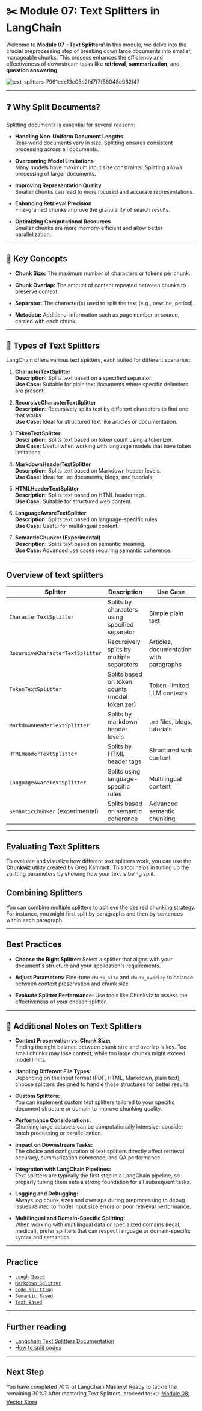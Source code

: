 # ✂️ **Module 07: Text Splitters in LangChain**

Welcome to **Module 07 – Text Splitters**! In this module, we delve into the crucial preprocessing step of breaking down large documents into smaller, manageable chunks. This process enhances the efficiency and effectiveness of downstream tasks like **retrieval**, **summarization**, and **question answering**.

![text_splitters-7961ccc13e05e2fd7f7f58048e082f47](https://github.com/user-attachments/assets/09917717-5610-4ba6-a66f-d33b6a19ea58)

---
## ❓ Why Split Documents?

Splitting documents is essential for several reasons:

- **Handling Non-Uniform Document Lengths**  
  Real-world documents vary in size. Splitting ensures consistent processing across all documents.

- **Overcoming Model Limitations**  
  Many models have maximum input size constraints. Splitting allows processing of larger documents.

- **Improving Representation Quality**  
  Smaller chunks can lead to more focused and accurate representations.

- **Enhancing Retrieval Precision**  
  Fine-grained chunks improve the granularity of search results.

- **Optimizing Computational Resources**  
  Smaller chunks are more memory-efficient and allow better parallelization.

---
## 🔧 Key Concepts

- **Chunk Size:** The maximum number of characters or tokens per chunk.

- **Chunk Overlap:** The amount of content repeated between chunks to preserve context.

- **Separator:** The character(s) used to split the text (e.g., newline, period).

- **Metadata:** Additional information such as page number or source, carried with each chunk.

---
## 🧩 Types of Text Splitters

LangChain offers various text splitters, each suited for different scenarios:

1. **CharacterTextSplitter**  
   **Description:** Splits text based on a specified separator.  
   **Use Case:** Suitable for plain text documents where specific delimiters are present.

2. **RecursiveCharacterTextSplitter**  
   **Description:** Recursively splits text by different characters to find one that works.  
   **Use Case:** Ideal for structured text like articles or documentation.

3. **TokenTextSplitter**  
   **Description:** Splits text based on token count using a tokenizer.  
   **Use Case:** Useful when working with language models that have token limitations.

4. **MarkdownHeaderTextSplitter**  
   **Description:** Splits text based on Markdown header levels.  
   **Use Case:** Ideal for `.md` documents, blogs, and tutorials.

5. **HTMLHeaderTextSplitter**  
   **Description:** Splits text based on HTML header tags.  
   **Use Case:** Suitable for structured web content.
6. **LanguageAwareTextSplitter**  
   **Description:** Splits text based on language-specific rules.  
   **Use Case:** Useful for multilingual content.

7. **SemanticChunker (Experimental)**  
   **Description:** Splits text based on semantic meaning.  
   **Use Case:** Advanced use cases requiring semantic coherence.
---
## Overview of text splitters

| Splitter                         | Description                                    | Use Case                                |
| -------------------------------- | ---------------------------------------------- | --------------------------------------- |
| `CharacterTextSplitter`          | Splits by characters using specified separator | Simple plain text                       |
| `RecursiveCharacterTextSplitter` | Recursively splits by multiple separators      | Articles, documentation with paragraphs |
| `TokenTextSplitter`              | Splits based on token counts (model tokenizer) | Token-limited LLM contexts              |
| `MarkdownHeaderTextSplitter`     | Splits by markdown header levels               | `.md` files, blogs, tutorials           |
| `HTMLHeaderTextSplitter`         | Splits by HTML header tags                     | Structured web content                  |
| `LanguageAwareTextSplitter`      | Splits using language-specific rules           | Multilingual content                    |
| `SemanticChunker` (experimental) | Splits based on semantic coherence             | Advanced semantic chunking              |

---
##  Evaluating Text Splitters

To evaluate and visualize how different text splitters work, you can use the **Chunkviz** utility created by Greg Kamradt. This tool helps in tuning up the splitting parameters by showing how your text is being split.

##  Combining Splitters

You can combine multiple splitters to achieve the desired chunking strategy. For instance, you might first split by paragraphs and then by sentences within each paragraph.

---

##  Best Practices

- **Choose the Right Splitter:** Select a splitter that aligns with your document's structure and your application's requirements.

- **Adjust Parameters:** Fine-tune `chunk_size` and `chunk_overlap` to balance between context preservation and chunk size.

- **Evaluate Splitter Performance:** Use tools like Chunkviz to assess the effectiveness of your chosen splitter.

---
## 📌 Additional Notes on Text Splitters

- **Context Preservation vs. Chunk Size:**  
  Finding the right balance between chunk size and overlap is key. Too small chunks may lose context, while too large chunks might exceed model limits.

- **Handling Different File Types:**  
  Depending on the input format (PDF, HTML, Markdown, plain text), choose splitters designed to handle those structures for better results.

- **Custom Splitters:**  
  You can implement custom text splitters tailored to your specific document structure or domain to improve chunking quality.

- **Performance Considerations:**  
  Chunking large datasets can be computationally intensive; consider batch processing or parallelization.

- **Impact on Downstream Tasks:**  
  The choice and configuration of text splitters directly affect retrieval accuracy, summarization coherence, and QA performance.

- **Integration with LangChain Pipelines:**  
  Text splitters are typically the first step in a LangChain pipeline, so properly tuning them sets a strong foundation for all subsequent tasks.

- **Logging and Debugging:**  
  Always log chunk sizes and overlaps during preprocessing to debug issues related to model input size errors or poor retrieval performance.

- **Multilingual and Domain-Specific Splitting:**  
  When working with multilingual data or specialized domains (legal, medical), prefer splitters that can respect language or domain-specific syntax and semantics.

---
## Practice
- [`Lengh Based`](https://github.com/Adity-star/LangChainMastery/blob/main/Modules/07_Text%20Splitters/length_based.py)
- [`Markdown Splitter`](https://github.com/Adity-star/LangChainMastery/blob/main/Modules/07_Text%20Splitters/markdown_splitting.py)
- [`Code Splitting`](https://github.com/Adity-star/LangChainMastery/blob/main/Modules/07_Text%20Splitters/python_code_splitting.py)
- [`Semantic Based`](https://github.com/Adity-star/LangChainMastery/blob/main/Modules/07_Text%20Splitters/semantic_meaning_based.py)
- [`Text Based`](https://github.com/Adity-star/LangChainMastery/blob/main/Modules/07_Text%20Splitters/text_structure_based.py)


---
## Further reading
- [Langchain Text Splitters Documentation](https://python.langchain.com/docs/concepts/text_splitters/)
- [How to split codes](https://python.langchain.com/docs/how_to/code_splitter/)

---

## Next Step
You have completed 70% of LangChain Mastery! Ready to tackle the remaining 30%?
After mastering Text Splitters, proceed to:
👉 [Module 08: Vector Store](https://github.com/Adity-star/LangChainMastery/tree/main/Modules/08_Vector%20Store)
